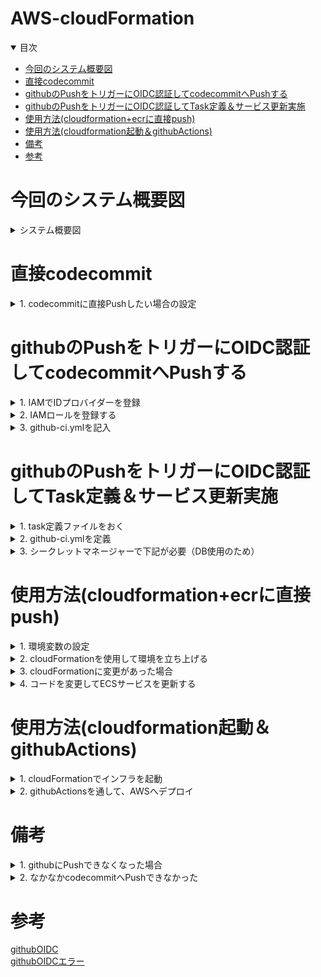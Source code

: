 # AWS-cloudFormation

<details open="open">
<summary>目次</summary>


- [今回のシステム概要図](#今回のシステム概要図)
- [直接codecommit](#直接codecommit)
- [githubのPushをトリガーにOIDC認証してcodecommitへPushする](#githubのPushをトリガーにOIDC認証してcodecommitへPushする)
- [githubのPushをトリガーにOIDC認証してTask定義＆サービス更新実施](#githubのPushをトリガーにOIDC認証してTask定義＆サービス更新実施)
- [使用方法(cloudformation+ecrに直接push)](#使用方法(cloudformation+ecrに直接push))
- [使用方法(cloudformation起動＆githubActions)](#使用方法(cloudformation起動＆githubActions))
- [備考](#備考)
- [参考](#参考)
</details>

# 今回のシステム概要図
<details>
<summary> システム概要図</summary>

下記は既存の前提（cloudformationで立ち上げない）
- vpc
- サブネット
- igw
- ngw
- route53ホストゾーン
- ACM証明書

下記サービスを/cloudformation/cloudformation-template.ymlで立ち上げる
- ALB
- ALBのリスナー（設定時に既存のACM使用）
- Route53でAレコード追加してALBにルーティング
- ターゲットグループ（taskで立ち上がるコンテナへルーティング）
- ECSクラスター
- ECSサービス
- ECS task (ECRのイメージを使用)
- IAMロール（ECSのtask定義で使用）
- ECRのリポジトリ
- ALB/ECS/RDSのセキュリティーグループ
- RDS(postgresql)
- SecretsManager(RDSの認証管理、SpringBootのyml切り替え)

![](./assets/images/aws-architecher.png)
![](./assets/images/aws-architecher2.png)
![](./assets/images/aws-architecher3.png)

</details>


# 直接codecommit

<details>
<summary> 1. codecommitに直接Pushしたい場合の設定</summary>

- 下記の設定だけでもダメかも。２回目はPushできなかった。初回はPushできるけど。。。
- 下記コマンドでAWSの設定をする

```zh
git config credential.helper '!aws codecommit credential-helper $@'
git config credential.UseHttpPath true
```

- 下記コマンドでAWSのcodecommitのURL git remoteに追加する

```zh
   git remote add codecommit https://git-codecommit.ap-northeast-1.amazonaws.com/v1/repos/[codecommit_repository_name]
```

</details>

# githubのPushをトリガーにOIDC認証してcodecommitへPushする

<details>
<summary> 1. IAMでIDプロバイダーを登録</summary>

- IAMからプロバイダを登録

![](./assets/images/aws-githubOIDC1.png)
![](./assets/images/aws-githubOIDC2.png)

</details>

<details>
<summary> 2. IAMロールを登録する</summary>

- IAMロールから、認証認可後のIAMロールを作成
- 下記jsonをIAMロールの信頼ポリシーに定義。

```json
{
    "Version": "2012-10-17",
    "Statement": [
        {
            "Sid": "",
            "Effect": "Allow",
            "Principal": {
                "Federated": "arn:aws:iam::<AWS ID>:oidc-provider/token.actions.githubusercontent.com"
            },
            "Action": "sts:AssumeRoleWithWebIdentity",
            "Condition": {
                "StringEquals": {
                    "token.actions.githubusercontent.com:sub": "repo:<user-name(github)>/<repository-name(github)>:ref:refs/heads/main",
                    "token.actions.githubusercontent.com:aud": "sts.amazonaws.com"
                }
            }
        }
    ]
}
```

- 上記で作成したIAMロールに下記のIAMポリシーをアタッチする

```json
{
	"Version": "2012-10-17",
	"Statement": [
		{
			"Effect": "Allow",
			"Action": [
				"codecommit:GitPull",
				"codecommit:GitPush"
			],
			"Resource": "arn:aws:codecommit:ap-northeast-1:<AWS ID>:<codecommit-repository-name>"
		}
	]
}
```

![](./assets/images/aws-githubOIDC3.png)

</details>

<details>
<summary> 3. github-ci.ymlを記入</summary>

- 下記のコードを記入

```application.yml
name: Sync to CodeCommit

on:
  push:
    branches:
      - main # 監視するブランチを指定

permissions:
  id-token: write
  contents: read

jobs:
  sync:
    runs-on: ubuntu-latest
    steps:
      - name: Git clone the repository # リポジトリの内容をクローン。後続でアクセスできるようになる。 fetch-depth:0は完全なクローンを意味する
        uses: actions/checkout@v4
        with:
          fetch-depth: 0

      - name: configure aws credentials # 認証認可のための部分。role-to-assumeで認証後に引き受けるIAMロールが指定される
        uses: aws-actions/configure-aws-credentials@v4
        with:
          role-to-assume: ${{ vars.AWS_ROLE_ARN }}
          aws-region: ${{ vars.AWS_REGION }}

      - name: Configure git to use AWS CodeCommit credentials
        run: |
          git config --global credential.helper '!aws codecommit credential-helper $@'
          git config --global credential.UseHttpPath true

      - name: Add CodeCommit remote
        run: |
          git remote add codecommit https://git-codecommit.${{ vars.AWS_REGION }}.amazonaws.com/v1/repos/${{ vars.AWS_CODECOMMIT }}

      - name: push to CodeCommit
        run: |
          git push codecommit main
```

- 環境変数をgithubの該当するリポジトリーから設定。
- 下記のようなActionsエラーの時は、checkoutでdepth 0にして完全なコピーをすること

![](./assets/images/aws-githubOIDC4.png)
<br>
![](./assets/images/aws-githubOIDC5.png)

</details>

# githubのPushをトリガーにOIDC認証してTask定義＆サービス更新実施

<details>
<summary> 1. task定義ファイルをおく</summary>

- 後で、githubActionsから | jq　を用いて既存ファイルの一部を上書きに行く（今回別にいらないかも）

</details>

<details>
<summary> 2. github-ci.ymlを定義</summary>

- まずは、buid-imageしてECRへPush
- その次にdeploy工程。現存のtaskDefinitionを一時的に上書きして、サービスを更新。念のためにログで見れるようにecho , catコマンド使用
- github認証認可後のIAMロールには、ECR & ECSへのアクセス権限が付与されていること

</details>

<details>
<summary> 3. シークレットマネージャーで下記が必要（DB使用のため）</summary>

- username : cloudformationで自動で作成
- password : cloudformationで自動で作成
- POSTGRES_URL : 手動で入力必要
- sandbox : 手動で入力必要 (今回の場合は、sandbox)


- 上記に伴って、taskdefinitionの部分でシークレットを読めるようにすること！
- ECSのtaskロールは、cloudformationで起動時に、DB用に作成したsecretsManagerはアクセスを許可するポリシーを入れている。OutputsでSecretsManagerのARNを動的に取得

</details>

# 使用方法(cloudformation+ecrに直接push)

<details>
<summary> 1. 環境変数の設定</summary>

下記環境変数が必要先に設定する
- AWS_ACCESS_KEY_ID
- AWS_SECRET_ACCESS_KEY
- AWS_SESSION_TOKEN
- AWS_DEFAULT_REGION
- VPC_ID (既存のVPC)
- SUBNET_ID1　（既存のパブリックサブネット１）
- SUBNET_ID2　（既存のパブリックサブネット２）
- SUBNET_PRIVATE_ID1　（既存のプライベートサブネット１）
- SUBNET_PRIVATE_ID2 （既存のプライベートサブネット２）
- EXISTING_ECS_TASK_ROLE_ARN　（cloudformationで作成するECStask用のIAMロールARN。make build-image-pushで使用）
- HOSTED_ZONE_ID (Aレコード追加したいホストゾーン)
- DOMAIN_NAME　(使用したいFQDN。サブドメインだけでなく、FQDNで指定)
- ACM_CERTIFICATE_ARN (使用したい証明書のARN)
- ECR_IMAGE　（ECRのイメージURI）
- ECR_ENDPOINT　（ECRの共通エンドポイント。リポジトリー名は含まない）
- ECR_REPOSITORY_NAME　（ECRのリポジトリー名）
- ECS_CLUSTER_NAME　（ECSのクラスター名）
- ECS_SERVICE_NAME　（ECSのサービス名）
- TASK_DEFINITION_FAMILY　（ECSのタスク定義名）
- CONTAINER_NAME　（ECSのタスクで立ち上げるコンテナ名）

```zh
export 変数名=変数値
```

</details>

<details>
<summary> 2. cloudFormationを使用して環境を立ち上げる</summary>

- 下記コマンドでcloudFormationを起動して環境を立ち上げる

```zh
make iac-deploy
```
</details>

<details>
<summary> 3. cloudFormationに変更があった場合</summary>

- 下記コマンドでcloudFormationを既存の環境にUPDATEをかける

```zh
make iac-update
```
</details>

<details>
<summary> 4. コードを変更してECSサービスを更新する</summary>

- ルートディレクトリのDockerfileを用いて、フロントエンドをバックエンドに巻き込んだDockerイメージを作成
- 下記コマンドにてイメージをECRにPush＆タスク定義をしてサービスの更新

```zh
make build-image-push
```

- task定義のCPUとメモリが小さいと、タスクは１００％完了してもターゲットグループのヘルスチェックで失敗してIPの付け替えができない事象が発生。
- 上記はデプロイされたりされなかったりで不安定だった。少し余裕持っても良いかも

</details>

# 使用方法(cloudformation起動＆githubActions)

<details>
<summary> 1. cloudFormationでインフラを起動</summary>

- awsのアクセスキーなどを一旦環境変数で定義
- 他の環境変数も定義
- 初回はECRにコンテナイメージが入っていないので、DummyとしてNGINXを8080ポートで起動するtaskDefinitionを作成
- 下記コマンドでインフラ起動

```zh
make iac-deploy
```

</details>


<details>
<summary> 2. githubActionsを通して、AWSへデプロイ</summary>

### githubActionsに下記の環境変数を入れる

- AWS_ROLE_ARN
- AWS_REGION
- AWS_ECR_REPOSITORY
- AWS_EXISTING_ECS_TASK_ROLE_ARN
- AWS_ECR_DOMAIN

### はまったポイント

- deployの方でも、taskDefinitionをみにいきたいので、actions/checkoutが必要
- 既存のtaskDefinitionを上書きする
- 普通にgithubのmainブランチにPushするとあとは走る

</details>

# 備考

<details>
<summary> 1. githubにPushできなくなった場合</summary>

- 認証トークンがおかしなことなってるのかな？とりあえず下記でなおった


- githubにPushできなくなったら下記を打つ
- your_tokenの部分はsettingからとってくる

```zh
git remote set-url origin https://YOUR_TOKEN@github.com/your_username/your_repository.git 
```
</details>

<details>
<summary> 2. なかなかcodecommitへPushできなかった</summary>


- 下記のwithがめっちゃ大事。
```zh
    steps:
      - name: Git clone the repository
        uses: actions/checkout@v4
        with:
          fetch-depth: 0
```
</details>

# 参考

[githubOIDC](https://zenn.dev/kou_pg_0131/articles/gh-actions-oidc-aws)
<br/>
[githubOIDCエラー](https://zenn.dev/trkdkjm/articles/f8fcc38c3cf690)